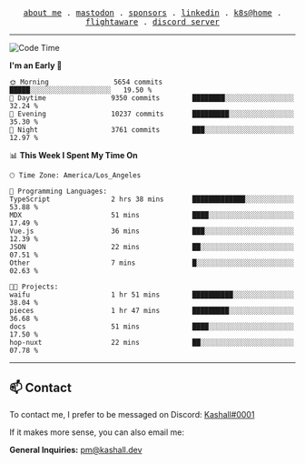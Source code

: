 <p align="center">
  <samp>
    <a href="https://jordanjones.org/">about me</a> .
    <a rel="me" href="https://mastodon.social/@kashall">mastodon</a> .
    <a href="https://github.com/sponsors/kashalls">sponsors</a> .
    <a href="https://linkedin.com/in/jordpjones">linkedin</a> .
    <a href="https://github.com/kashalls/home-cluster">k8s@home</a> .
    <a href="https://flightaware.com/adsb/stats/user/kashalls">flightaware</a> .
    <a href="https://discord.gg/ctgrp8k">discord server</a>
  </samp>
</p>

---

<!--START_SECTION:waka-->
![Code Time](http://img.shields.io/badge/Code%20Time-1%2C342%20hrs%2014%20mins-blue)

**I'm an Early 🐤** 

```text
🌞 Morning                5654 commits        █████░░░░░░░░░░░░░░░░░░░░   19.50 % 
🌆 Daytime                9350 commits        ████████░░░░░░░░░░░░░░░░░   32.24 % 
🌃 Evening                10237 commits       █████████░░░░░░░░░░░░░░░░   35.30 % 
🌙 Night                  3761 commits        ███░░░░░░░░░░░░░░░░░░░░░░   12.97 % 
```


📊 **This Week I Spent My Time On** 

```text
🕑︎ Time Zone: America/Los_Angeles

💬 Programming Languages: 
TypeScript               2 hrs 38 mins       █████████████░░░░░░░░░░░░   53.88 % 
MDX                      51 mins             ████░░░░░░░░░░░░░░░░░░░░░   17.49 % 
Vue.js                   36 mins             ███░░░░░░░░░░░░░░░░░░░░░░   12.39 % 
JSON                     22 mins             ██░░░░░░░░░░░░░░░░░░░░░░░   07.51 % 
Other                    7 mins              █░░░░░░░░░░░░░░░░░░░░░░░░   02.63 % 

🐱‍💻 Projects: 
waifu                    1 hr 51 mins        ██████████░░░░░░░░░░░░░░░   38.04 % 
pieces                   1 hr 47 mins        █████████░░░░░░░░░░░░░░░░   36.68 % 
docs                     51 mins             ████░░░░░░░░░░░░░░░░░░░░░   17.50 % 
hop-nuxt                 22 mins             ██░░░░░░░░░░░░░░░░░░░░░░░   07.78 % 
```


<!--END_SECTION:waka-->

---

## 📫 Contact

To contact me, I prefer to be messaged on Discord:  [Kashall#0001](https://discord.com/users/201077739589992448)

If it makes more sense, you can also email me:

**General Inquiries:** pm@kashall.dev  
